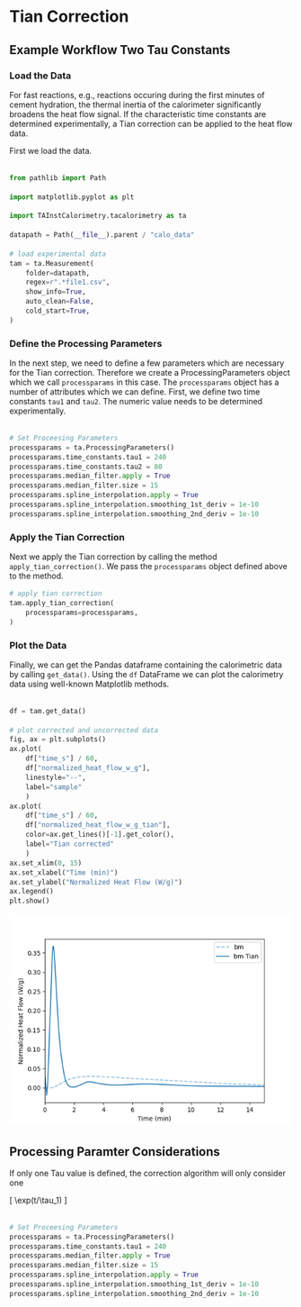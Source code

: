 

# Tian Correction

## Example Workflow Two Tau Constants

### Load the Data

For fast reactions, e.g., reactions occuring during the first minutes of cement hydration, the thermal inertia of the calorimeter significantly broadens the heat flow signal. 
If the characteristic time constants are determined experimentally, a Tian correction can be applied to the heat flow data.

<!-- Assuming the file structure outlined above, we can apply the Tian correction using the following code.
Please note, that the values for tau1 and tau2 need to be experimentally determined for the experimental setup.
The other processing parameters, i.e., the Median Filter and the spline interpolation are necessary to smoothen the gradients.
The default behavior of is `False`. -->

First we load the data.

```python

from pathlib import Path

import matplotlib.pyplot as plt

import TAInstCalorimetry.tacalorimetry as ta

datapath = Path(__file__).parent / "calo_data"

# load experimental data
tam = ta.Measurement(
    folder=datapath,
    regex=r".*file1.csv",
    show_info=True,
    auto_clean=False,
    cold_start=True,
)

```

### Define the Processing Parameters

In the next step, we need to define a few parameters which are necessary for the Tian correction. 
Therefore we create a ProcessingParameters object which we call `processparams` in this case.
The `processparams` object has a number of attributes which we can define.
First, we define two time constants `tau1` and `tau2`.
The numeric value needs to be determined experimentally.

```python

# Set Proceesing Parameters
processparams = ta.ProcessingParameters()
processparams.time_constants.tau1 = 240
processparams.time_constants.tau2 = 80
processparams.median_filter.apply = True
processparams.median_filter.size = 15
processparams.spline_interpolation.apply = True
processparams.spline_interpolation.smoothing_1st_deriv = 1e-10
processparams.spline_interpolation.smoothing_2nd_deriv = 1e-10
```

### Apply the Tian Correction

Next we apply the Tian correction by calling the method `apply_tian_correction()`.
We pass the `processparams` object defined above to the method.

```python
# apply tian correction
tam.apply_tian_correction(
    processparams=processparams,
)

```

### Plot the Data
Finally, we can get the Pandas dataframe containing the calorimetric data by calling `get_data()`.
Using the `df` DataFrame we can plot the calorimetry data using well-known Matplotlib methods.

```python

df = tam.get_data()

# plot corrected and uncorrected data
fig, ax = plt.subplots()
ax.plot(
    df["time_s"] / 60,
    df["normalized_heat_flow_w_g"],
    linestyle="--",
    label="sample"
    )
ax.plot(
    df["time_s"] / 60,
    df["normalized_heat_flow_w_g_tian"],
    color=ax.get_lines()[-1].get_color(),
    label="Tian corrected"
    )
ax.set_xlim(0, 15)
ax.set_xlabel("Time (min)")
ax.set_ylabel("Normalized Heat Flow (W/g)")
ax.legend()
plt.show()


```

![Tian Correction Example](assets/tian_correction.png)


## Processing Paramter Considerations

If only one Tau value is defined, the correction algorithm will only consider one 

\[
\exp(t/\tau_1)
\]


```python

# Set Proceesing Parameters
processparams = ta.ProcessingParameters()
processparams.time_constants.tau1 = 240
processparams.median_filter.apply = True
processparams.median_filter.size = 15
processparams.spline_interpolation.apply = True
processparams.spline_interpolation.smoothing_1st_deriv = 1e-10
processparams.spline_interpolation.smoothing_2nd_deriv = 1e-10
```